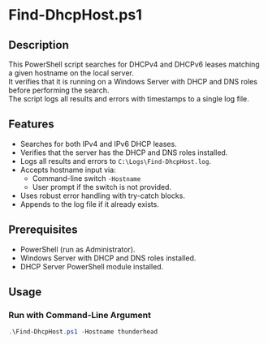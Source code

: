 # Find-DhcpHost.ps1

## Description

This PowerShell script searches for DHCPv4 and DHCPv6 leases matching a given hostname on the local server.  
It verifies that it is running on a Windows Server with DHCP and DNS roles before performing the search.  
The script logs all results and errors with timestamps to a single log file.

## Features

- Searches for both IPv4 and IPv6 DHCP leases.
- Verifies that the server has the DHCP and DNS roles installed.
- Logs all results and errors to `C:\Logs\Find-DhcpHost.log`.
- Accepts hostname input via:
  - Command-line switch `-Hostname`
  - User prompt if the switch is not provided.
- Uses robust error handling with try-catch blocks.
- Appends to the log file if it already exists.

## Prerequisites

- PowerShell (run as Administrator).
- Windows Server with DHCP and DNS roles installed.
- DHCP Server PowerShell module installed.

## Usage

### Run with Command-Line Argument

```powershell
.\Find-DhcpHost.ps1 -Hostname thunderhead
```
